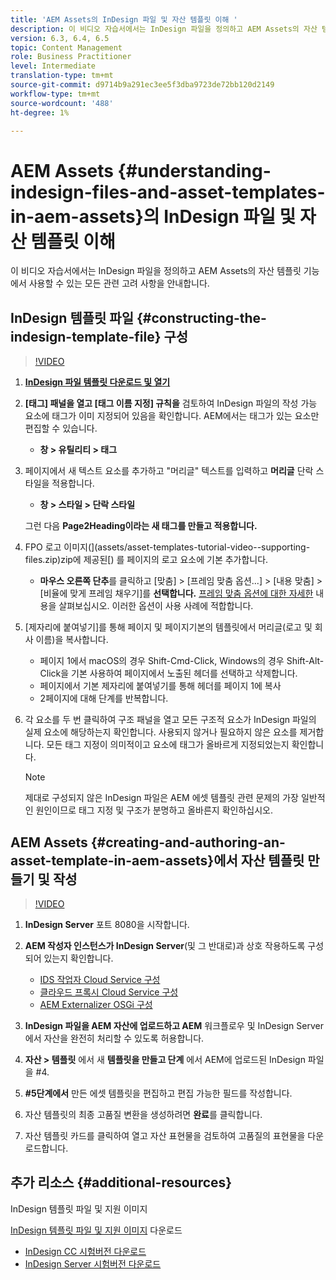 ```yaml
---
title: 'AEM Assets의 InDesign 파일 및 자산 템플릿 이해 '
description: 이 비디오 자습서에서는 InDesign 파일을 정의하고 AEM Assets의 자산 템플릿 기능에서 사용할 수 있는 모든 관련 고려 사항을 안내합니다.
version: 6.3, 6.4, 6.5
topic: Content Management
role: Business Practitioner
level: Intermediate
translation-type: tm+mt
source-git-commit: d9714b9a291ec3ee5f3dba9723de72bb120d2149
workflow-type: tm+mt
source-wordcount: '488'
ht-degree: 1%

---
```



# AEM Assets {#understanding-indesign-files-and-asset-templates-in-aem-assets}의 InDesign 파일 및 자산 템플릿 이해

이 비디오 자습서에서는 InDesign 파일을 정의하고 AEM Assets의 자산 템플릿 기능에서 사용할 수 있는 모든 관련 고려 사항을 안내합니다.

## InDesign 템플릿 파일 {#constructing-the-indesign-template-file} 구성

>[!VIDEO](https://video.tv.adobe.com/v/19293/?quality=9&learn=on)

1. [**InDesign 파일 템플릿 다운로드 및 열기**](assets/asset-templates-tutorial-video--supporting-files.zip)
2. **[태그] 패널을 열고 [태그 이름 지정] 규칙을** 검토하여 InDesign 파일의 작성 가능 요소에 태그가 이미 지정되어 있음을 확인합니다. AEM에서는 태그가 있는 요소만 편집할 수 있습니다.

   * **창 > 유틸리티 > 태그**

3. 페이지에서 새 텍스트 요소를 추가하고 &quot;머리글&quot; 텍스트를 입력하고 **머리글** 단락 스타일을 적용합니다.

   * **창 > 스타일 > 단락 스타일**

   그런 다음 **Page2Heading이라는 새 태그를 만들고 적용합니다.**

4. FPO 로고 이미지(](assets/asset-templates-tutorial-video--supporting-files.zip)zip에 제공된[) 를 페이지의 로고 요소에 기본 추가합니다.

   * **마우스 오른쪽 단추**&#x200B;를 클릭하고 [맞춤] > [프레임 맞춤 옵션...] > [내용 맞춤] > [비율에 맞게 프레임 채우기]를 **선택합니다.**
   [프레임 맞춤 옵션에 대한 자세한](https://helpx.adobe.com/indesign/using/frames-objects.html#fitting_objects_to_frames) 내용을 살펴보십시오. 이러한 옵션이 사용 사례에 적합합니다.

5. [제자리에 붙여넣기]를 통해 페이지 및 페이지기본의 템플릿에서 머리글(로고 및 회사 이름)을 복사합니다.

   * 페이지 1에서 macOS의 경우 Shift-Cmd-Click, Windows의 경우 Shift-Alt-Click을 기본 사용하여 페이지에서 노출된 헤더를 선택하고 삭제합니다.
   * 페이지에서 기본 제자리에 붙여넣기를 통해 헤더를 페이지 1에 복사
   * 2페이지에 대해 단계를 반복합니다.

6. 각 요소를 두 번 클릭하여 구조 패널을 열고 모든 구조적 요소가 InDesign 파일의 실제 요소에 해당하는지 확인합니다. 사용되지 않거나 필요하지 않은 요소를 제거합니다. 모든 태그 지정이 의미적이고 요소에 태그가 올바르게 지정되었는지 확인합니다.

   >[!NOTE]
   >
   >제대로 구성되지 않은 InDesign 파일은 AEM 에셋 템플릿 관련 문제의 가장 일반적인 원인이므로 태그 지정 및 구조가 분명하고 올바른지 확인하십시오.

## AEM Assets {#creating-and-authoring-an-asset-template-in-aem-assets}에서 자산 템플릿 만들기 및 작성

>[!VIDEO](https://video.tv.adobe.com/v/19294/?quality=9&learn=on)

1. **InDesign Server** 포트 8080을 시작합니다.
2. **AEM 작성자 인스턴스가 InDesign Server**(및 그 반대로)과 상호 작용하도록 구성되어 있는지 확인합니다.

   * [IDS 작업자 Cloud Service 구성](http://localhost:4502/etc/cloudservices/proxy/ids.html)
   * [클라우드 프록시 Cloud Service 구성](http://localhost:4502/etc/cloudservices/proxy.html)
   * [AEM Externalizer OSGi 구성](http://localhost:4502/system/console/configMgr)

3. **InDesign 파일을 AEM 자산에 업로드하고 AEM** 워크플로우 및 InDesign Server에서 자산을 완전히 처리할 수 있도록 허용합니다.
4. **자산 > 템플릿** 에서 새  **템플릿을 만들고 단계** 에서 AEM에 업로드된 InDesign 파일을 #4.
5. **#5단계에서** 만든 에셋 템플릿을 편집하고 편집 가능한 필드를 작성합니다.
6. 자산 템플릿의 최종 고품질 변환을 생성하려면 **완료**&#x200B;를 클릭합니다.
7. 자산 템플릿 카드를 클릭하여 열고 자산 표현물을 검토하여 고품질의 표현물을 다운로드합니다.

## 추가 리소스 {#additional-resources}

InDesign 템플릿 파일 및 지원 이미지

[InDesign 템플릿 파일 및 지원 이미지](assets/asset-templates-tutorial-video--supporting-files-1.zip) 다운로드

* [InDesign CC 시험버전 다운로드](https://creative.adobe.com/products/download/indesign)
* [InDesign Server 시험버전 다운로드](https://www.adobe.com/devnet/indesign/indesign-server-trial-downloads.html)
